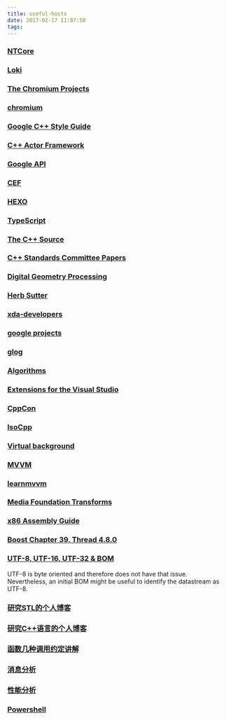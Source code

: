 ```yaml
---
title: useful-hosts
date: 2017-02-17 11:07:50
tags:
---
```

### [NTCore](http://www.ntcore.com/index.php)

### [Loki](http://loki-lib.sourceforge.net/)

### [The Chromium Projects](https://dev.chromium.org/chromium-projects)

### [chromium](https://chromium.googlesource.com/chromium/src/+/master/styleguide/c++/c++.md)

### [Google C++ Style Guide](https://google.github.io/styleguide/cppguide.html)

### [C++ Actor Framework](http://actor-framework.org/)

### [Google API](https://console.developers.google.com/apis/library?project=gapi-144807&pli=1)

### [CEF](https://bitbucket.org/chromiumembedded/cef)

### [HEXO](https://hexo.io/)

### [TypeScript](http://www.typescriptlang.org/index.html)

### [The C++ Source](http://www.artima.com/cppsource)

### [C++ Standards Committee Papers](http://www.open-std.org/jtc1/sc22/wg21/docs/papers/)

### [Digital Geometry Processing](http://staff.ustc.edu.cn/~lgliu/Courses/DGP_2012_spring-summer/default.htm)

### [Herb Sutter](https://herbsutter.com/)

### [xda-developers](https://forum.xda-developers.com/)

### [google projects](https://opensource.google.com/projects/explore/featured)

### [glog](https://github.com/google/glog)

### [Algorithms](https://algs4.cs.princeton.edu/home/)

### [Extensions for the Visual Studio](https://marketplace.visualstudio.com/)

### [CppCon](https://cppcon.org/)

### [IsoCpp](https://isocpp.org)

### [Virtual background](https://www.chromacam.me/#)

### [MVVM](https://msdn.microsoft.com/en-us/library/gg405484.aspx)

### [learnmvvm](http://www.learnmvvm.com/index.html)

### [Media Foundation Transforms](https://msdn.microsoft.com/en-us/library/windows/desktop/ms703138.aspx)

### [x86 Assembly Guide](http://www.cs.virginia.edu/~evans/cs216/guides/x86.html)

### [Boost Chapter 39. Thread 4.8.0](http://www.boost.org/doc/libs/1_66_0/doc/html/thread.html)

### [UTF-8, UTF-16, UTF-32 & BOM](http://www.unicode.org/faq/utf_bom.html)
UTF-8 is byte oriented and therefore does not have that issue. Nevertheless, an initial BOM might be useful to identify the datastream as UTF-8.


### [研究STL的个人博客](https://www.fluentcpp.com/)

### [研究C++语言的个人博客](https://arne-mertz.de/)

### [函数几种调用约定讲解](https://www.codeproject.com/Articles/1388/Calling-Conventions-Demystified)

### [消息分析](https://docs.microsoft.com/en-us/message-analyzer/microsoft-message-analyzer-operating-guide)

### [性能分析](https://docs.microsoft.com/en-us/windows/desktop/perfctrs/performance-counters-portal)

### [Powershell](https://docs.microsoft.com/en-us/powershell/windows/get-started?view=win10-ps)
